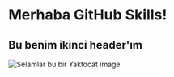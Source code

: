 # Merhaba GitHub Skills!
## Bu benim ikinci header'ım

![Selamlar bu bir Yaktocat image](https://octodex.github.com/images/yaktocat.png)
